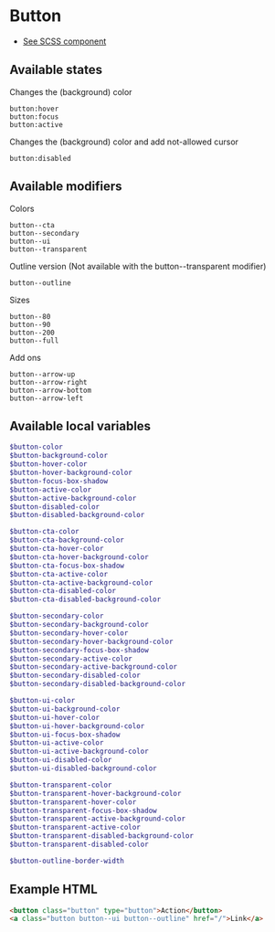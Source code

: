 # Button
- [See SCSS component](../../scss/controls/_button.scss)

## Available states
Changes the (background) color
```
button:hover
button:focus
button:active
```
Changes the (background) color and add not-allowed cursor
```
button:disabled
```

## Available modifiers
Colors
```
button--cta
button--secondary
button--ui
button--transparent
```
Outline version (Not available with the button--transparent modifier)
```
button--outline
```
Sizes
```
button--80
button--90
button--200
button--full
```
Add ons
```
button--arrow-up
button--arrow-right
button--arrow-bottom
button--arrow-left
```

## Available local variables
```scss
$button-color
$button-background-color
$button-hover-color
$button-hover-background-color
$button-focus-box-shadow
$button-active-color
$button-active-background-color
$button-disabled-color
$button-disabled-background-color

$button-cta-color
$button-cta-background-color
$button-cta-hover-color
$button-cta-hover-background-color
$button-cta-focus-box-shadow
$button-cta-active-color
$button-cta-active-background-color
$button-cta-disabled-color
$button-cta-disabled-background-color

$button-secondary-color
$button-secondary-background-color
$button-secondary-hover-color
$button-secondary-hover-background-color
$button-secondary-focus-box-shadow
$button-secondary-active-color
$button-secondary-active-background-color
$button-secondary-disabled-color
$button-secondary-disabled-background-color

$button-ui-color
$button-ui-background-color
$button-ui-hover-color
$button-ui-hover-background-color
$button-ui-focus-box-shadow
$button-ui-active-color
$button-ui-active-background-color
$button-ui-disabled-color
$button-ui-disabled-background-color

$button-transparent-color
$button-transparent-hover-background-color
$button-transparent-hover-color
$button-transparent-focus-box-shadow
$button-transparent-active-background-color
$button-transparent-active-color
$button-transparent-disabled-background-color
$button-transparent-disabled-color

$button-outline-border-width
```

## Example HTML
```html
<button class="button" type="button">Action</button>
<a class="button button--ui button--outline" href="/">Link</a>
```
